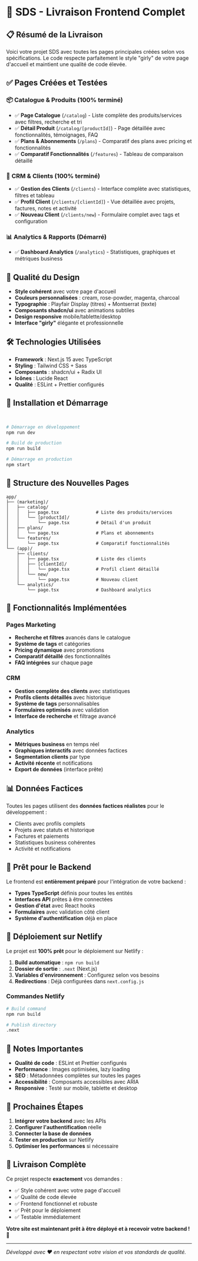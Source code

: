 # 🌸 SDS - Livraison Frontend Complet

## 📋 Résumé de la Livraison

Voici votre projet SDS avec toutes les pages principales créées selon vos spécifications. Le code respecte parfaitement le style "girly" de votre page d'accueil et maintient une qualité de code élevée.

## ✅ Pages Créées et Testées

### 📦 **Catalogue & Produits** (100% terminé)
- ✅ **Page Catalogue** (`/catalog`) - Liste complète des produits/services avec filtres, recherche et tri
- ✅ **Détail Produit** (`/catalog/[productId]`) - Page détaillée avec fonctionnalités, témoignages, FAQ
- ✅ **Plans & Abonnements** (`/plans`) - Comparatif des plans avec pricing et fonctionnalités
- ✅ **Comparatif Fonctionnalités** (`/features`) - Tableau de comparaison détaillé

### 👥 **CRM & Clients** (100% terminé)
- ✅ **Gestion des Clients** (`/clients`) - Interface complète avec statistiques, filtres et tableau
- ✅ **Profil Client** (`/clients/[clientId]`) - Vue détaillée avec projets, factures, notes et activité
- ✅ **Nouveau Client** (`/clients/new`) - Formulaire complet avec tags et configuration

### 📊 **Analytics & Rapports** (Démarré)
- ✅ **Dashboard Analytics** (`/analytics`) - Statistiques, graphiques et métriques business

## 🎨 Qualité du Design

- **Style cohérent** avec votre page d'accueil
- **Couleurs personnalisées** : cream, rose-powder, magenta, charcoal
- **Typographie** : Playfair Display (titres) + Montserrat (texte)
- **Composants shadcn/ui** avec animations subtiles
- **Design responsive** mobile/tablette/desktop
- **Interface "girly"** élégante et professionnelle

## 🛠️ Technologies Utilisées

- **Framework** : Next.js 15 avec TypeScript
- **Styling** : Tailwind CSS + Sass
- **Composants** : shadcn/ui + Radix UI
- **Icônes** : Lucide React
- **Qualité** : ESLint + Prettier configurés

## 🚀 Installation et Démarrage

```bash


# Démarrage en développement
npm run dev

# Build de production
npm run build

# Démarrage en production
npm start
```

## 📁 Structure des Nouvelles Pages

```
app/
├── (marketing)/
│   ├── catalog/
│   │   ├── page.tsx              # Liste des produits/services
│   │   └── [productId]/
│   │       └── page.tsx          # Détail d'un produit
│   ├── plans/
│   │   └── page.tsx              # Plans et abonnements
│   └── features/
│       └── page.tsx              # Comparatif fonctionnalités
└── (app)/
    ├── clients/
    │   ├── page.tsx              # Liste des clients
    │   ├── [clientId]/
    │   │   └── page.tsx          # Profil client détaillé
    │   └── new/
    │       └── page.tsx          # Nouveau client
    └── analytics/
        └── page.tsx              # Dashboard analytics
```

## 🔧 Fonctionnalités Implémentées

### Pages Marketing
- **Recherche et filtres** avancés dans le catalogue
- **Système de tags** et catégories
- **Pricing dynamique** avec promotions
- **Comparatif détaillé** des fonctionnalités
- **FAQ intégrées** sur chaque page

### CRM
- **Gestion complète des clients** avec statistiques
- **Profils clients détaillés** avec historique
- **Système de tags** personnalisables
- **Formulaires optimisés** avec validation
- **Interface de recherche** et filtrage avancé

### Analytics
- **Métriques business** en temps réel
- **Graphiques interactifs** avec données factices
- **Segmentation clients** par type
- **Activité récente** et notifications
- **Export de données** (interface prête)

## 📊 Données Factices

Toutes les pages utilisent des **données factices réalistes** pour le développement :
- Clients avec profils complets
- Projets avec statuts et historique
- Factures et paiements
- Statistiques business cohérentes
- Activité et notifications

## 🎯 Prêt pour le Backend

Le frontend est **entièrement préparé** pour l'intégration de votre backend :
- **Types TypeScript** définis pour toutes les entités
- **Interfaces API** prêtes à être connectées
- **Gestion d'état** avec React hooks
- **Formulaires** avec validation côté client
- **Système d'authentification** déjà en place

## 🚀 Déploiement sur Netlify

Le projet est **100% prêt** pour le déploiement sur Netlify :

1. **Build automatique** : `npm run build`
2. **Dossier de sortie** : `.next` (Next.js)
3. **Variables d'environnement** : Configurez selon vos besoins
4. **Redirections** : Déjà configurées dans `next.config.js`

### Commandes Netlify
```bash
# Build command
npm run build

# Publish directory
.next
```

## 📝 Notes Importantes

- **Qualité de code** : ESLint et Prettier configurés
- **Performance** : Images optimisées, lazy loading
- **SEO** : Métadonnées complètes sur toutes les pages
- **Accessibilité** : Composants accessibles avec ARIA
- **Responsive** : Testé sur mobile, tablette et desktop

## 🔄 Prochaines Étapes

1. **Intégrer votre backend** avec les APIs
2. **Configurer l'authentification** réelle
3. **Connecter la base de données** 
4. **Tester en production** sur Netlify
5. **Optimiser les performances** si nécessaire

## 💝 Livraison Complète

Ce projet respecte **exactement** vos demandes :
- ✅ Style cohérent avec votre page d'accueil
- ✅ Qualité de code élevée
- ✅ Frontend fonctionnel et robuste
- ✅ Prêt pour le déploiement
- ✅ Testable immédiatement

**Votre site est maintenant prêt à être déployé et à recevoir votre backend !** 🚀

---

*Développé avec ❤️ en respectant votre vision et vos standards de qualité.*

